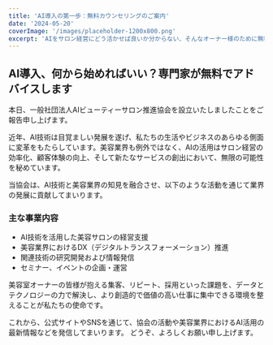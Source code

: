 ```yaml
---
title: 'AI導入の第一歩：無料カウンセリングのご案内'
date: '2024-05-20'
coverImage: '/images/placeholder-1200x800.png'
excerpt: 'AIをサロン経営にどう活かせば良いか分からない、そんなオーナー様のために無料カウンセリングを開始しました。'
---
```


## AI導入、何から始めればいい？専門家が無料でアドバイスします

本日、一般社団法人AIビューティーサロン推進協会を設立いたしましたことをご報告申し上げます。

近年、AI技術は目覚ましい発展を遂げ、私たちの生活やビジネスのあらゆる側面に変革をもたらしています。美容業界も例外ではなく、AIの活用はサロン経営の効率化、顧客体験の向上、そして新たなサービスの創出において、無限の可能性を秘めています。

当協会は、AI技術と美容業界の知見を融合させ、以下のような活動を通じて業界の発展に貢献してまいります。

### 主な事業内容
- AI技術を活用した美容サロンの経営支援
- 美容業界におけるDX（デジタルトランスフォーメーション）推進
- 関連技術の研究開発および情報発信
- セミナー、イベントの企画・運営

美容室オーナーの皆様が抱える集客、リピート、採用といった課題を、データとテクノロジーの力で解決し、より創造的で価値の高い仕事に集中できる環境を整えることが私たちの使命です。

これから、公式サイトやSNSを通じて、協会の活動や美容業界におけるAI活用の最新情報などを発信してまいります。
どうぞ、よろしくお願い申し上げます。 